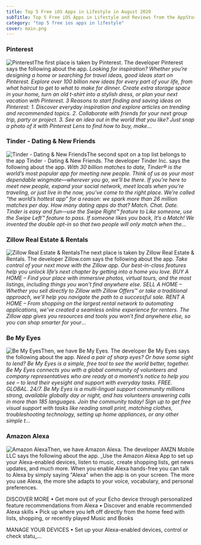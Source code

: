 ```yaml
---
title: Top 5 Free iOS Apps in Lifestyle in August 2020
subTitle: Top 5 Free iOS Apps in Lifestyle and Reviews from the AppStore in August 2020.
category: "top 5 free ios apps in lifestyle"
cover: main.png
---
```


### Pinterest

![Pinterest](https://is2-ssl.mzstatic.com/image/thumb/Purple124/v4/b2/1f/7b/b21f7b28-11be-21a0-5a4c-a036f6813cbb/AppIcon-0-0-1x_U007emarketing-0-0-0-6-0-0-sRGB-0-0-0-GLES2_U002c0-512MB-85-220-0-0.png/100x100bb.png)The first place is taken by Pinterest. The developer Pinterest says the following about the app. _Looking for inspiration? Whether you’re designing a home or searching for travel ideas, good ideas start on Pinterest.  Explore over 100 billion new ideas for every part of your life, from what haircut to get to what to make for dinner. Create extra storage space in your home, turn an old t-shirt into a stylish dress, or plan your next vacation with Pinterest.  3 Reasons to start finding and saving ideas on Pinterest:  1. Discover everyday inspiration and explore articles on trending and recommended topics. 2. Collaborate with friends for your next group trip, party or project. 3. See an idea out in the world that you like? Just snap a photo of it with Pinterest Lens to find how to buy, make_...

### Tinder - Dating & New Friends

![Tinder - Dating & New Friends](https://is2-ssl.mzstatic.com/image/thumb/Purple114/v4/ef/11/2f/ef112fad-b451-49f9-2712-fbc0b389ec62/AppIcon-0-0-1x_U007emarketing-0-0-0-7-0-0-sRGB-0-0-0-GLES2_U002c0-512MB-85-220-0-0.png/100x100bb.png)The second spot on a top list belongs to the app Tinder - Dating & New Friends. The developer Tinder Inc. says the following about the app. _With 30 billion matches to date, Tinder® is the world’s most popular app for meeting new people. Think of us as your most dependable wingmate—wherever you go, we’ll be there. If you’re here to meet new people, expand your social network, meet locals when you’re traveling, or just live in the now, you’ve come to the right place. We’re called “the world’s hottest app” for a reason: we spark more than 26 million matches per day. How many dating apps do that?  Match. Chat. Date. Tinder is easy and fun—use the Swipe Right™ feature to Like someone, use the Swipe Left™ feature to pass. If someone likes you back, It’s a Match! We invented the double opt-in so that two people will only match when the_...

### Zillow Real Estate & Rentals

![Zillow Real Estate & Rentals](https://is1-ssl.mzstatic.com/image/thumb/Purple124/v4/98/b8/af/98b8af05-2586-febd-391b-b77bd5c3ed03/AppIcon-0-0-1x_U007emarketing-0-0-0-6-0-0-sRGB-0-0-0-GLES2_U002c0-512MB-85-220-0-0.png/100x100bb.png)The next place is taken by Zillow Real Estate & Rentals. The developer Zillow.com says the following about the app. _Take control of your next move with the Zillow app. Our best-in-class features help you unlock life’s next chapter by getting into a home you love.    BUY A HOME – Find your place with immersive photos, virtual tours, and the most listings, including things you won’t find anywhere else.   SELL A HOME – Whether you sell directly to Zillow with Zillow Offers™ or take a traditional approach, we’ll help you navigate the path to a successful sale.   RENT A HOME – From shopping on the largest rental network to automating applications, we’ve created a seamless online experience for renters.   The Zillow app gives you resources and tools you won’t find anywhere else, so you can shop smarter for your_...

### Be My Eyes

![Be My Eyes](https://is2-ssl.mzstatic.com/image/thumb/Purple123/v4/d9/2c/77/d92c77d6-5e50-cf22-9a32-7893bb03376f/AppIcon-0-0-1x_U007emarketing-0-0-0-7-0-0-sRGB-0-0-0-GLES2_U002c0-512MB-85-220-0-0.png/100x100bb.png)Then, we have Be My Eyes. The developer Be My Eyes says the following about the app. _Need a pair of sharp eyes? Or have some sight to lend? Be My Eyes is a simple, free tool to see the world better, together.  Be My Eyes connects you with a global community of volunteers and company representatives who are ready at a moment’s notice to help you see – to lend their eyesight and support with everyday tasks.  FREE. GLOBAL. 24/7. Be My Eyes is a multi-lingual support community millions strong, available globally day or night, and has volunteers answering calls in more than 185 languages. Join the community today!  Sign up to get free visual support with tasks like reading small print, matching clothes, troubleshooting technology, setting up home appliances, or any other simple t_...

### Amazon Alexa

![Amazon Alexa](https://is3-ssl.mzstatic.com/image/thumb/Purple124/v4/e5/23/b4/e523b4f2-d308-24b0-fb8e-1dbb73624138/AppIcon-0-0-1x_U007emarketing-0-0-0-7-0-0-sRGB-0-0-0-GLES2_U002c0-512MB-85-220-0-0.png/100x100bb.png)Then, we have Amazon Alexa. The developer AMZN Mobile LLC says the following about the app. _Use the Amazon Alexa App to set up your Alexa-enabled devices, listen to music, create shopping lists, get news updates, and much more. When you enable Alexa hands-free you can talk to Alexa by simply saying "Alexa" when the app is on your screen. The more you use Alexa, the more she adapts to your voice, vocabulary, and personal preferences.  DISCOVER MORE • Get more out of your Echo device through personalized feature recommendations from Alexa • Discover and enable recommended Alexa skills • Pick up where you left off directly from the home feed with lists, shopping, or recently played Music and Books  MANAGE YOUR DEVICES • Set up your Alexa-enabled devices, control or check statu_...

